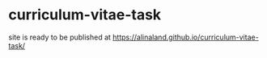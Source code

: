 # curriculum-vitae-task

site is ready to be published at https://alinaland.github.io/curriculum-vitae-task/
